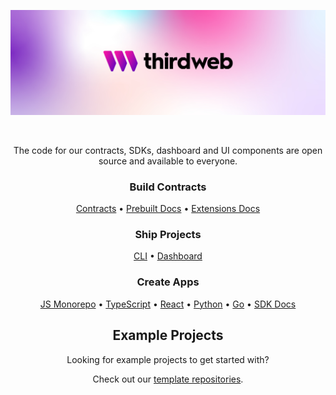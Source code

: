 <!-- Banner Image -->

![Thirdweb Examples Header](header-image.png)

<br />
  <p align="center">
    The code for our contracts, SDKs, dashboard and UI components are open source and available to everyone.
  </p>

<div align='center' >

### Build Contracts

<p align="center">
  <a href="https://github.com/thirdweb-dev/contracts">Contracts</a> •
  <a href="https://portal.thirdweb.com/pre-built-contracts">Prebuilt Docs</a> •
  <a href="https://portal.thirdweb.com/extensions">Extensions Docs</a>
</p>

### Ship Projects

<p align="center">
  <a href="https://github.com/thirdweb-dev/js/tree/main/packages/cli">CLI</a> •
  <a href="https://github.com/thirdweb-dev/dashboard">Dashboard</a>
</p>

### Create Apps

<p align="center">
  <a href="https://github.com/thirdweb-dev/js">JS Monorepo</a> •
  <a href="https://github.com/thirdweb-dev/js/tree/main/packages/sdk">TypeScript</a> •
  <a href="https://github.com/thirdweb-dev/js/tree/main/packages/react">React</a> •
  <a href="https://github.com/thirdweb-dev/python-sdk">Python</a> •
  <a href="https://github.com/thirdweb-dev/go-sdk">Go</a> •
  <a href="https://portal.thirdweb.com/sdk">SDK Docs</a>
</p>

## Example Projects 

Looking for example projects to get started with?

Check out our [template repositories](https://github.com/thirdweb-example).

</div>

